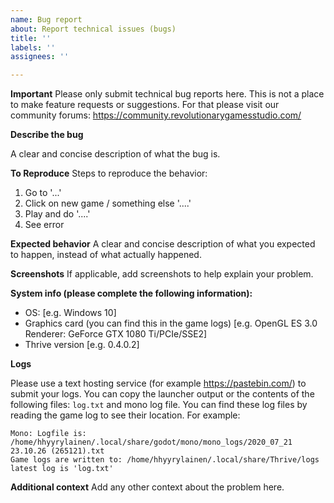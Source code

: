 ```yaml
---
name: Bug report
about: Report technical issues (bugs)
title: ''
labels: ''
assignees: ''

---
```


**Important**
Please only submit technical bug reports here. This is not a place to make feature requests
or suggestions. For that please visit our community forums:
https://community.revolutionarygamesstudio.com/

**Describe the bug**

A clear and concise description of what the bug is.

**To Reproduce**
Steps to reproduce the behavior:
1. Go to '...'
2. Click on new game / something else '....'
3. Play and do '....'
4. See error

**Expected behavior**
A clear and concise description of what you expected to happen, instead of what actually
happened.

**Screenshots**
If applicable, add screenshots to help explain your problem.

**System info (please complete the following information):**
- OS: [e.g. Windows 10]
- Graphics card (you can find this in the game logs) [e.g. OpenGL ES 3.0 Renderer:
    GeForce GTX 1080 Ti/PCIe/SSE2]
- Thrive version [e.g. 0.4.0.2]

**Logs**

Please use a text hosting service (for example https://pastebin.com/) to submit your logs.
You can copy the launcher output or the contents of the following files: `log.txt` and mono
log file. You can find these log files by reading the game log to see their location.
For example:
```
Mono: Logfile is: /home/hhyyrylainen/.local/share/godot/mono/mono_logs/2020_07_21 23.10.26 (265121).txt
Game logs are written to: /home/hhyyrylainen/.local/share/Thrive/logs latest log is 'log.txt'
```

**Additional context**
Add any other context about the problem here.

